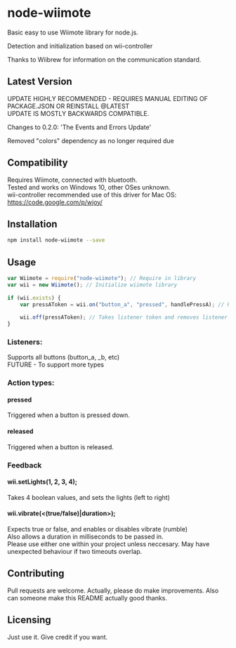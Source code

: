 # node-wiimote
Basic easy to use Wiimote library for node.js.

Detection and initialization based on wii-controller
  
Thanks to Wiibrew for information on the communication standard.

## Latest Version
UPDATE HIGHLY RECOMMENDED - REQUIRES MANUAL EDITING OF PACKAGE.JSON OR REINSTALL @LATEST  
UPDATE IS MOSTLY BACKWARDS COMPATIBLE.
  
Changes to 0.2.0: 'The Events and Errors Update'    
  
Removed "colors" dependency as no longer required due

## Compatibility
Requires Wiimote, connected with bluetooth.  
Tested and works on Windows 10, other OSes unknown.  
wii-controller recommended use of this driver for Mac OS: <https://code.google.com/p/wjoy/>

## Installation

```bash
npm install node-wiimote --save
```

## Usage

```javascript
var Wiimote = require("node-wiimote"); // Require in library
var wii = new Wiimote(); // Initialize wiimote library 
  
if (wii.exists) {  
	var pressAToken = wii.on("button_a", "pressed", handlePressA); // Returns listener token used to remove listeners.  
    
	wii.off(pressAToken); // Takes listener token and removes listener
}  
```

### Listeners:
Supports all buttons (button_a, _b, etc)  
FUTURE - To support more types  

### Action types:

#### pressed
Triggered when a button is pressed down.

#### released
Triggered when a button is released.

### Feedback

#### wii.setLights(1, 2, 3, 4);
Takes 4 boolean values, and sets the lights (left to right)

#### wii.vibrate(<(true/false)|duration>);
Expects true or false, and enables or disables vibrate (rumble)  
Also allows a duration in milliseconds to be passed in.  
Please use either one within your project unless neccesary. May have unexpected behaviour if two timeouts overlap.

## Contributing
Pull requests are welcome. Actually, please do make improvements. Also can someone make this README actually good thanks.

## Licensing
Just use it. Give credit if you want.